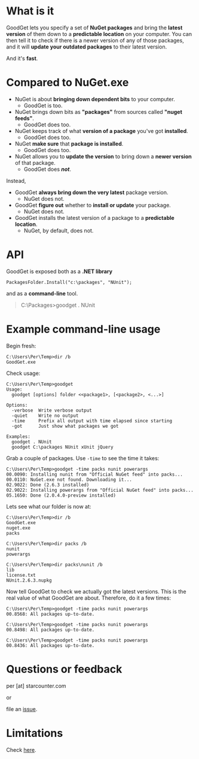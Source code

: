 What is it
==========
GoodGet lets you specify a set of **NuGet packages** and bring the **latest version** of them down to a **predictable location** on your computer. You can then tell it to check if there is a newer version of any of those packages, and it will **update your outdated packages** to their latest version.

And it's **fast**.

Compared to NuGet.exe
=====================
* NuGet is about **bringing down dependent bits** to your computer.
    * GoodGet is too.
* NuGet brings down bits as **"packages"** from sources called **"nuget feeds"**.
    * GoodGet does too.
* NuGet keeps track of what **version of a package** you've got **installed**.
    * GoodGet does too.
* NuGet **make sure** that **package is installed**.
    * GoodGet does too.
* NuGet allows you to **update the version** to bring down a **newer version** of that package.
    * GoodGet does ***not***.

Instead,

* GoodGet **always bring down the very latest** package version.
    * NuGet does not.
* GoodGet **figure out** whether to **install or update** your package.
    * NuGet does not.
* GoodGet installs the latest version of a package to a **predictable location**. 
    * NuGet, by default, does not.

API
===
GoodGet is exposed both as a **.NET library**

```
PackagesFolder.Install("c:\packages", "NUnit");
```

and as a **command-line** tool.

> C:\Packages>goodget . NUnit

Example command-line usage
==========================
Begin fresh:
```
C:\Users\Per\Temp>dir /b
GoodGet.exe
```

Check usage:
```
C:\Users\Per\Temp>goodget
Usage:
  goodget [options] folder <<package1>, [<package2>, <...>]

Options:
  -verbose  Write verbose output
  -quiet    Write no output
  -time     Prefix all output with time elapsed since starting
  -got      Just show what packages we got

Examples:
  goodget . NUnit
  goodget C:\packages NUnit xUnit jQuery
```

Grab a couple of packages. Use ```-time``` to see the time it takes:
```
C:\Users\Per\Temp>goodget -time packs nunit powerargs
00.0090: Installing nunit from "Official NuGet feed" into packs...
00.0110: NuGet.exe not found. Downloading it...
02.9022: Done (2.6.3 installed)
02.9022: Installing powerargs from "Official NuGet feed" into packs...
05.1650: Done (2.0.4.0-preview installed)
```

Lets see what our folder is now at:
```
C:\Users\Per\Temp>dir /b
GoodGet.exe
nuget.exe
packs

C:\Users\Per\Temp>dir packs /b
nunit
powerargs

C:\Users\Per\Temp>dir packs\nunit /b
lib
license.txt
NUnit.2.6.3.nupkg
```

Now tell GoodGet to check we actually got the latest versions.
This is the real value of what GoodGet are about. Therefore,
do it a few times:
```
C:\Users\Per\Temp>goodget -time packs nunit powerargs
00.8568: All packages up-to-date.

C:\Users\Per\Temp>goodget -time packs nunit powerargs
00.8498: All packages up-to-date.

C:\Users\Per\Temp>goodget -time packs nunit powerargs
00.8436: All packages up-to-date.
```

Questions or feedback
=====================
per [at] starcounter.com

or

file an [issue](https://github.com/per-samuelsson/GoodGet/issues/new).

Limitations
===========
Check [here](https://github.com/per-samuelsson/GoodGet/issues?labels=enhancement&page=1&state=open).
